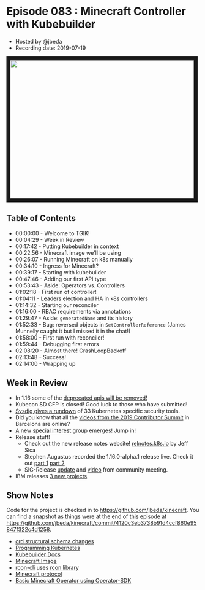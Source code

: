 # Episode 083 : Minecraft Controller with Kubebuilder

- Hosted by @jbeda
- Recording date: 2019-07-19

<!--- Thumbnailed embed of the video, n8Xo_ghCIOSY is the video id from the youtube url --->

<a href="https://www.youtube.com/watch?v=tv-HJuwC4yI
" target="_blank"><img src="http://img.youtube.com/vi/tv-HJuwC4yI/hqdefault.jpg" width="480" height="360" border="10" /></a>

## Table of Contents

- 00:00:00 - Welcome to TGIK!
- 00:04:29 - Week in Review
- 00:17:42 - Putting Kubebuilder in context
- 00:22:56 - Minecraft image we'll be using
- 00:26:07 - Running Minecraft on k8s manually
- 00:34:10 - Ingress for Minecraft?
- 00:39:17 - Starting with kubebuilder
- 00:47:46 - Adding our first API type
- 00:53:43 - Aside: Operators vs. Controllers
- 01:02:18 - First run of controller!
- 01:04:11 - Leaders election and HA in k8s controllers
- 01:14:32 - Starting our reconciler
- 01:16:00 - RBAC requirements via annotations
- 01:29:47 - Aside: `generatedName` and its history
- 01:52:33 - Bug: reversed objects in `SetControllerReference` (James Munnelly caught it but I missed it in the chat!)
- 01:58:00 - First run with reconciler!
- 01:59:44 - Debugging first errors
- 02:08:20 - Almost there! CrashLoopBackoff
- 02:13:48 - Success!
- 02:14:00 - Wrapping up


## Week in Review
- In 1.16 some of the [deprecated apis will be removed!](https://kubernetes.io/blog/2019/07/18/api-deprecations-in-1-16/)
- Kubecon SD CFP is closed! Good luck to those who have submitted!
- [Sysdig gives a rundown](https://sysdig.com/blog/33-kubernetes-security-tools/) of 33 Kubernetes specific security tools.
- Did you know that all the [videos from the 2019 Contributor Summit](https://www.youtube.com/playlist?list=PL69nYSiGNLP2WTJ6P8sQenhf0RY-JqF5L) in Barcelona are online?
- A new [special interest group](https://groups.google.com/forum/#!topic/kubernetes-sig-usability/2reiWMRYapU) emerges! Jump in!
- Release stuff!
    - Check out the new release notes website! [relnotes.k8s.io](https://relnotes.k8s.io/) by Jeff Sica
    - Stephen Augustus recorded the 1.16.0-alpha.1 release live. Check it out [part 1](https://youtu.be/VYhBqBoeAVY) [part 2](https://youtu.be/aOyZGleHGf0)
    - SIG-Release [update](https://docs.google.com/presentation/d/1t-bOgt6IfHW-TrdMfE3oopleSEqRgvECybZTq7GqVHU/edit#slide=id.g401c104a3c_0_0) and [video](https://youtu.be/RWbNg4Wjwpg?t=1337) from community meeting.
- IBM releases [3 new projects](https://developer.ibm.com/blogs/cloud-native-apps-kubernetes-kabanero/).


## Show Notes
Code for the project is checked in to https://github.com/jbeda/kinecraft.  You can find a snapshot as things were at the end of this episode at https://github.com/jbeda/kinecraft/commit/4120c3eb3738b91d4ccf860e95847f322c4d1258.

- [crd structural schema changes](https://kubernetes.io/blog/2019/06/20/crd-structural-schema/)
- [Programming Kubernetes](https://learning.oreilly.com/library/view/programming-kubernetes/9781492047094/)
- [Kubebuilder Docs](https://book.kubebuilder.io/quick-start.html)
- [Minecraft Image](https://github.com/itzg/dockerfiles/tree/master/minecraft-server)
- [rcon-cli](https://github.com/itzg/rcon-cli) uses [rcon library](https://github.com/james4k/rcon)
- [Minecraft protocol](https://wiki.vg/Protocol#Handshake)
- [Basic Minecraft Operator using Operator-SDK](https://github.com/stgarf/minecraft-operator-go)

